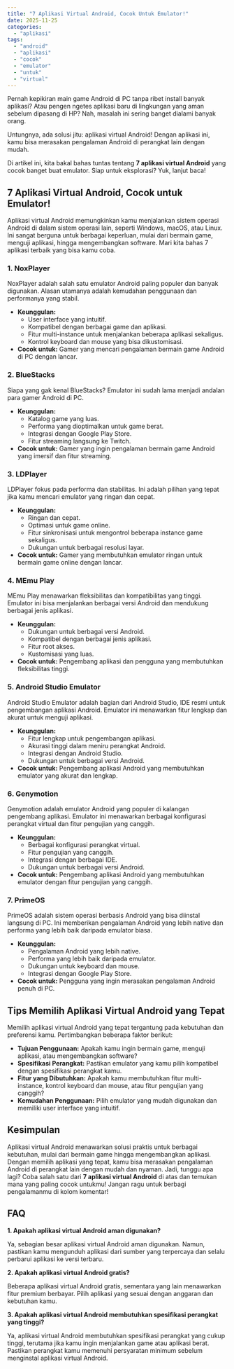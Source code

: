 ```yaml
---
title: "7 Aplikasi Virtual Android, Cocok Untuk Emulator!"
date: 2025-11-25
categories: 
  - "aplikasi"
tags: 
  - "android"
  - "aplikasi"
  - "cocok"
  - "emulator"
  - "untuk"
  - "virtual"
---
```


Pernah kepikiran main game Android di PC tanpa ribet install banyak aplikasi? Atau pengen ngetes aplikasi baru di lingkungan yang aman sebelum dipasang di HP? Nah, masalah ini sering banget dialami banyak orang.

Untungnya, ada solusi jitu: aplikasi virtual Android! Dengan aplikasi ini, kamu bisa merasakan pengalaman Android di perangkat lain dengan mudah.

Di artikel ini, kita bakal bahas tuntas tentang **7 aplikasi virtual Android** yang cocok banget buat emulator. Siap untuk eksplorasi? Yuk, lanjut baca!

## 7 Aplikasi Virtual Android, Cocok untuk Emulator!

Aplikasi virtual Android memungkinkan kamu menjalankan sistem operasi Android di dalam sistem operasi lain, seperti Windows, macOS, atau Linux. Ini sangat berguna untuk berbagai keperluan, mulai dari bermain game, menguji aplikasi, hingga mengembangkan software. Mari kita bahas 7 aplikasi terbaik yang bisa kamu coba.

### 1\. NoxPlayer

NoxPlayer adalah salah satu emulator Android paling populer dan banyak digunakan. Alasan utamanya adalah kemudahan penggunaan dan performanya yang stabil.

- **Keunggulan:**
    - User interface yang intuitif.
    - Kompatibel dengan berbagai game dan aplikasi.
    - Fitur multi-instance untuk menjalankan beberapa aplikasi sekaligus.
    - Kontrol keyboard dan mouse yang bisa dikustomisasi.
- **Cocok untuk:** Gamer yang mencari pengalaman bermain game Android di PC dengan lancar.

### 2\. BlueStacks

Siapa yang gak kenal BlueStacks? Emulator ini sudah lama menjadi andalan para gamer Android di PC.

- **Keunggulan:**
    - Katalog game yang luas.
    - Performa yang dioptimalkan untuk game berat.
    - Integrasi dengan Google Play Store.
    - Fitur streaming langsung ke Twitch.
- **Cocok untuk:** Gamer yang ingin pengalaman bermain game Android yang imersif dan fitur streaming.

### 3\. LDPlayer

LDPlayer fokus pada performa dan stabilitas. Ini adalah pilihan yang tepat jika kamu mencari emulator yang ringan dan cepat.

- **Keunggulan:**
    - Ringan dan cepat.
    - Optimasi untuk game online.
    - Fitur sinkronisasi untuk mengontrol beberapa instance game sekaligus.
    - Dukungan untuk berbagai resolusi layar.
- **Cocok untuk:** Gamer yang membutuhkan emulator ringan untuk bermain game online dengan lancar.

### 4\. MEmu Play

MEmu Play menawarkan fleksibilitas dan kompatibilitas yang tinggi. Emulator ini bisa menjalankan berbagai versi Android dan mendukung berbagai jenis aplikasi.

- **Keunggulan:**
    - Dukungan untuk berbagai versi Android.
    - Kompatibel dengan berbagai jenis aplikasi.
    - Fitur root akses.
    - Kustomisasi yang luas.
- **Cocok untuk:** Pengembang aplikasi dan pengguna yang membutuhkan fleksibilitas tinggi.

### 5\. Android Studio Emulator

Android Studio Emulator adalah bagian dari Android Studio, IDE resmi untuk pengembangan aplikasi Android. Emulator ini menawarkan fitur lengkap dan akurat untuk menguji aplikasi.

- **Keunggulan:**
    - Fitur lengkap untuk pengembangan aplikasi.
    - Akurasi tinggi dalam meniru perangkat Android.
    - Integrasi dengan Android Studio.
    - Dukungan untuk berbagai versi Android.
- **Cocok untuk:** Pengembang aplikasi Android yang membutuhkan emulator yang akurat dan lengkap.

### 6\. Genymotion

Genymotion adalah emulator Android yang populer di kalangan pengembang aplikasi. Emulator ini menawarkan berbagai konfigurasi perangkat virtual dan fitur pengujian yang canggih.

- **Keunggulan:**
    - Berbagai konfigurasi perangkat virtual.
    - Fitur pengujian yang canggih.
    - Integrasi dengan berbagai IDE.
    - Dukungan untuk berbagai versi Android.
- **Cocok untuk:** Pengembang aplikasi Android yang membutuhkan emulator dengan fitur pengujian yang canggih.

### 7\. PrimeOS

PrimeOS adalah sistem operasi berbasis Android yang bisa diinstal langsung di PC. Ini memberikan pengalaman Android yang lebih native dan performa yang lebih baik daripada emulator biasa.

- **Keunggulan:**
    - Pengalaman Android yang lebih native.
    - Performa yang lebih baik daripada emulator.
    - Dukungan untuk keyboard dan mouse.
    - Integrasi dengan Google Play Store.
- **Cocok untuk:** Pengguna yang ingin merasakan pengalaman Android penuh di PC.

## Tips Memilih Aplikasi Virtual Android yang Tepat

Memilih aplikasi virtual Android yang tepat tergantung pada kebutuhan dan preferensi kamu. Pertimbangkan beberapa faktor berikut:

- **Tujuan Penggunaan:** Apakah kamu ingin bermain game, menguji aplikasi, atau mengembangkan software?
- **Spesifikasi Perangkat:** Pastikan emulator yang kamu pilih kompatibel dengan spesifikasi perangkat kamu.
- **Fitur yang Dibutuhkan:** Apakah kamu membutuhkan fitur multi-instance, kontrol keyboard dan mouse, atau fitur pengujian yang canggih?
- **Kemudahan Penggunaan:** Pilih emulator yang mudah digunakan dan memiliki user interface yang intuitif.

## Kesimpulan

Aplikasi virtual Android menawarkan solusi praktis untuk berbagai kebutuhan, mulai dari bermain game hingga mengembangkan aplikasi. Dengan memilih aplikasi yang tepat, kamu bisa merasakan pengalaman Android di perangkat lain dengan mudah dan nyaman. Jadi, tunggu apa lagi? Coba salah satu dari **7 aplikasi virtual Android** di atas dan temukan mana yang paling cocok untukmu! Jangan ragu untuk berbagi pengalamanmu di kolom komentar!

## FAQ

**1\. Apakah aplikasi virtual Android aman digunakan?**

Ya, sebagian besar aplikasi virtual Android aman digunakan. Namun, pastikan kamu mengunduh aplikasi dari sumber yang terpercaya dan selalu perbarui aplikasi ke versi terbaru.

**2\. Apakah aplikasi virtual Android gratis?**

Beberapa aplikasi virtual Android gratis, sementara yang lain menawarkan fitur premium berbayar. Pilih aplikasi yang sesuai dengan anggaran dan kebutuhan kamu.

**3\. Apakah aplikasi virtual Android membutuhkan spesifikasi perangkat yang tinggi?**

Ya, aplikasi virtual Android membutuhkan spesifikasi perangkat yang cukup tinggi, terutama jika kamu ingin menjalankan game atau aplikasi berat. Pastikan perangkat kamu memenuhi persyaratan minimum sebelum menginstal aplikasi virtual Android.
